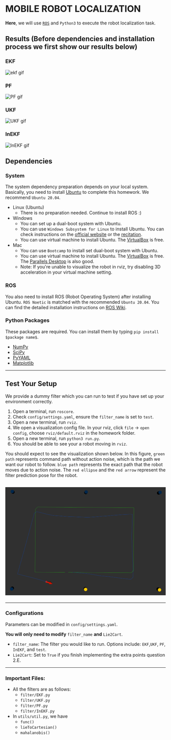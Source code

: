 # MOBILE ROBOT LOCALIZATION
**Here**, we will use [`ROS`](https://www.ros.org/) and `Python3` to execute the robot localization task.



## Results **(Before dependencies and installation process we first show our results below)**

### EKF
![ekf gif](https://user-images.githubusercontent.com/86003669/235384006-e7b49e93-ad88-4c8f-86b4-a483d421a361.gif)

### PF 
![PF gif](https://user-images.githubusercontent.com/86003669/235384210-f8d1d069-b71f-4098-a378-9b44e38e8778.gif)

### UKF
![UKF gif](https://user-images.githubusercontent.com/86003669/235383594-5c14a7bf-6194-42cf-af6f-91f3b3fcf9e2.gif)

### InEKF
![InEKF gif](https://user-images.githubusercontent.com/86003669/235383791-924e417e-ae33-4134-b593-4954b9141dbe.gif)




## Dependencies
### System
The system dependency preparation depends on your local system. Basically, you need to install [Ubuntu](https://ubuntu.com/download/desktop) to complete this homework. We recommend `Ubuntu 20.04`.
* Linux (Ubuntu)
  * There is no preparation needed. Continue to install ROS :)
* Windows
  * You can set up a dual-boot system with Ubuntu.
  * You can use `Windows Subsystem for Linux` to install Ubuntu. You can check instructions on the [official website](https://docs.microsoft.com/en-us/windows/wsl/install) or the [recitation](https://umich.instructure.com/courses/499091/files/folder/winter-2022/recitation/Jingyu/Recitation%205%20ROS).
  * You can use virtual machine to install Ubuntu. The [VirtualBox](https://www.virtualbox.org/) is free.
* Mac
  * You can use `Bootcamp` to install set dual-boot system with Ubuntu.
  * You can use virtual machine to install Ubuntu. The [VirtualBox](https://www.virtualbox.org/) is free. The [Parallels Desktop](https://www.parallels.com/pd/general/?gclid=CjwKCAiAgbiQBhAHEiwAuQ6Bkqlt6f3diFGjX7eq3WRUtmwu2i4mzV-EWt_CJ9JVDx5AJtAsX0T13BoCA_gQAvD_BwE) is also good.
  * Note: If you're unable to visualize the robot in rviz, try disabling 3D acceleration in your virtual machine setting.
### ROS
You also need to install ROS (Robot Operating System) after installing Ubuntu. `ROS Noetic` is matched with the recommended `Ubuntu 20.04`. You can find the detailed installation instructions on [ROS Wiki](http://wiki.ros.org/ROS/Installation).

### Python Packages
These packages are required. You can install them by typing `pip install $package name$`.
* [NumPy](https://numpy.org/)
* [SciPy](https://scipy.org/)
* [PyYAML](https://pypi.org/project/PyYAML/)
* [Matplotlib](https://pypi.org/project/matplotlib/)

---
## Test Your Setup
We provide a dummy filter which you can run to test if you have set up your environment correctly.
1. Open a terminal, run ```roscore```.
2. Check `config/settings.yaml`, ensure the `filter_name` is set to `test`.
3. Open a new terminal, run ```rviz```.
4. We open a visualization config file. In your rviz, click `file` -> `open config`, choose `rviz/default.rviz` in the homework folder.
5. Open a new terminal, run ```python3 run.py```.
6. You should be able to see your a robot moving in `rviz`.
<!-- 
**Note:** We include a dummy filter in the code, which allows you to test if you have set up your environment correctly. To run the dummy filter, set `filter_name` to `test` in `config/settings.yaml` and do `python3 run.py`. -->
You should expect to see the visualization shown below. In this figure, `green path` represents command path without action noise, which is the path we want our robot to follow. `blue path` represents the exact path that the robot moves due to action noise. The `red ellipse` and the `red arrow` represent the filter prediction pose for the robot.

![setup](img/setup.png)
---


---
### Configurations
Parameters can be modified in `config/settings.yaml`.

**You will only need to modify** `filter_name` **and** `Lie2Cart`.

* `filter_name`: The filter you would like to run. Options include: `EKF`,`UKF`, `PF`, `InEKF`, and `test`.
* `Lie2Cart`: Set to `True` if you finish implementing the extra points question 2.E.

---
### Important Files:
* All the filters are as follows: 
  * `filter/EKF.py`
  * `filter/UKF.py`
  * `filter/PF.py`
  * `filter/InEKF.py`
* In `utils/util.py`, we have
    * `func()`
    * `lieToCartesian()`
    * `mahalanobis()`
<!-- --- -->
<!-- ## Visualization
We set up the visualization in rviz for you. To visualize the results in rviz, please follow the below steps:

1. In one terminal, open rviz.
2. In rviz, click `file` -> `open config`.
3. Choose `rviz/default.rviz` in the homework folder.
4. Open a new terminal, run your filter. You should be able to see a visualization of the filter. -->
